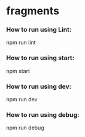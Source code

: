 # fragments

### How to run using Lint:

npm run lint

### How to run using start:

npm start

### How to run using dev:

npm run dev

### How to run using debug:

npm run debug
